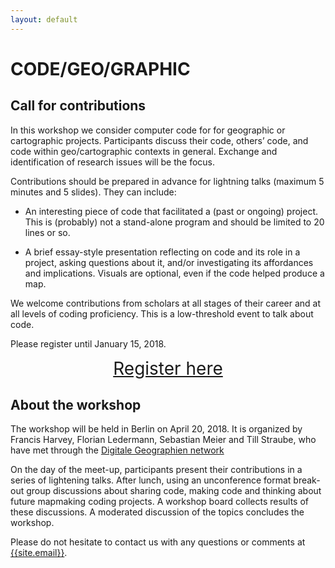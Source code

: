 ```yaml
---
layout: default
---
```

# CODE/GEO/GRAPHIC

## Call for contributions

In this workshop we consider computer code for for geographic or cartographic projects. Participants discuss their code, others’ code, and code within geo/cartographic contexts in general. Exchange and identification of research issues will be the focus. 

Contributions should be prepared in advance for lightning talks (maximum 5 minutes and 5 slides). They can include:

* An interesting piece of code that facilitated a (past or ongoing) project. This is (probably) not a stand-alone program and should be limited to 20 lines or so.

* A brief essay-style presentation reflecting on code and its role in a project, asking questions about it, and/or investigating its affordances and implications. Visuals are optional, even if the code helped produce a map.

We welcome contributions from scholars at all stages of their career and at all levels of coding proficiency. This is a low-threshold event to talk about code.

Please register until January 15, 2018.

<center>
<a href="https://goo.gl/forms/Ib6vqZfvsq65hQ513" style="font-size:2em">Register here</a>
</center>

## About the workshop

The workshop will be held in Berlin on April 20, 2018. It is organized by Francis Harvey, Florian Ledermann, Sebastian Meier and Till Straube, who have met through the [Digitale Geographien network](http://digitale-geographien.de)

On the day of the meet-up, participants present their contributions in a series of lightening talks. After lunch, using an unconference format break-out group discussions about sharing code, making code and thinking about future mapmaking coding projects. A workshop board collects results of these discussions. A moderated discussion of the topics concludes the workshop. 

Please do not hesitate to contact us with any questions or comments at <a href="mailto:{{site.email}}">{{site.email}}</a>.
